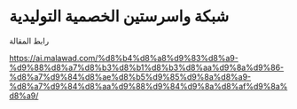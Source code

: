 #  شبكة واسرستين الخصمية التوليدية



رابط المقالة 

https://ai.malawad.com/%d8%b4%d8%a8%d9%83%d8%a9-%d9%88%d8%a7%d8%b3%d8%b1%d8%b3%d8%aa%d9%8a%d9%86-%d8%a7%d9%84%d8%ae%d8%b5%d9%85%d9%8a%d8%a9-%d8%a7%d9%84%d8%aa%d9%88%d9%84%d9%8a%d8%af%d9%8a%d8%a9/

